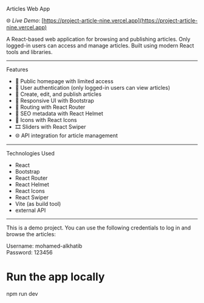  Articles Web App

🌐 *Live Demo*: [https://project-article-nine.vercel.app](https://project-article-nine.vercel.app)



A React-based web application for browsing and publishing articles. Only logged-in users can access and manage articles. Built using modern React tools and libraries.

---

 Features

- 🧾 Public homepage with limited access
- 🔐 User authentication (only logged-in users can view articles)
- 📝 Create, edit, and publish articles
- 📱 Responsive UI with Bootstrap
- 🔀 Routing with React Router
- 🧠 SEO metadata with React Helmet
- 🎨 Icons with React Icons
- 🎞 Sliders with React Swiper
- 🌐 API integration for article management

---

 Technologies Used

- React
- Bootstrap
- React Router
- React Helmet
- React Icons
- React Swiper
- Vite (as build tool)
-  external API

---

This is a demo project. You can use the following credentials to log in and browse the articles:

Username: mohamed-alkhatib  
Password: 123456

# Run the app locally




npm run dev
